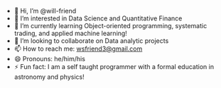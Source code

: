 - 👋 Hi, I’m @will-friend
- 👀 I’m interested in Data Science and Quantitative Finance
- 🌱 I’m currently learning Object-oriented programming, systematic trading, and applied machine learning!
- 💞️ I’m looking to collaborate on Data analytic projects
- 📫 How to reach me: wsfriend3@gmail.com
- 😄 Pronouns: he/him/his
- ⚡ Fun fact: I am a self taught programmer with a formal education in astronomy and physics!

<!---
will-friend/will-friend is a ✨ special ✨ repository because its `README.md` (this file) appears on your GitHub profile.
You can click the Preview link to take a look at your changes.
--->
